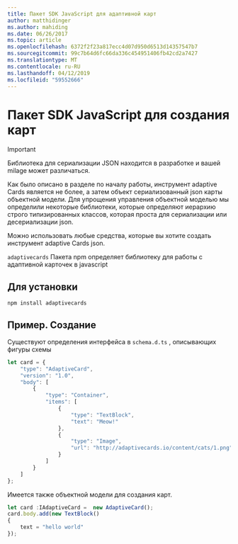 ```yaml
---
title: Пакет SDK JavaScript для адаптивной карт
author: matthidinger
ms.author: mahiding
ms.date: 06/26/2017
ms.topic: article
ms.openlocfilehash: 6372f2f23a817ecc4d07d950d6513d14357547b7
ms.sourcegitcommit: 99c7b64d6fc66da336c454951406fb42cd2a7427
ms.translationtype: MT
ms.contentlocale: ru-RU
ms.lasthandoff: 04/12/2019
ms.locfileid: "59552666"
---
```

# <a name="javascript-sdk-for-creating-cards"></a>Пакет SDK JavaScript для создания карт

> [!IMPORTANT]
> Библиотека для сериализации JSON находится в разработке и вашей milage может различаться.

Как было описано в разделе по началу работы, инструмент adaptive Cards является не более, а затем объект сериализованный json карты объектной модели.  Для упрощения управления объектной моделью мы определили некоторые библиотеки, которые определяют иерархию строго типизированных классов, которая проста для сериализации или десериализации json.

Можно использовать любые средства, которые вы хотите создать инструмент adaptive Cards json.

`adaptivecards` Пакета npm определяет библиотеку для работы с адаптивной карточек в javascript

## <a name="to-install"></a>Для установки
```console
npm install adaptivecards
```

## <a name="example-creating"></a>Пример. Создание 
Существуют определения интерфейса в `schema.d.ts` , описывающих фигуры схемы

```typescript
let card = {
    "type": "AdaptiveCard",
    "version": "1.0",
    "body": [
        {
            "type": "Container",
            "items": [
                {
                    "type": "TextBlock",
                    "text": "Meow!"
                },
                {
                    "type": "Image",
                    "url": "http://adaptivecards.io/content/cats/1.png"
                }
            ]
        }
    ]
};
```

Имеется также объектной модели для создания карт.


```typescript
let card :IAdaptiveCard =  new AdaptiveCard();
card.body.add(new TextBlock() 
{
    text = "hello world"
});
```
